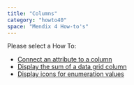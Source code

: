 ```yaml
---
title: "Columns"
category: "howto40"
space: "Mendix 4 How-to's"
---
```

Please select a How To:

*   [Connect an attribute to a column](connect-an-attribute-to-a-column)
*   [Display the sum of a data grid column](display-the-sum-of-a-data-grid-column)
*   [Display icons for enumeration values](display-icons-for-enumeration-values)